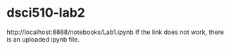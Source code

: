 # dsci510-lab2
http://localhost:8888/notebooks/Lab1.ipynb
If the link does not work, there is an uploaded ipynb file. 
